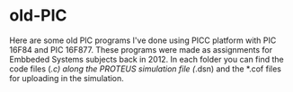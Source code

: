 # old-PIC
Here are some old PIC programs I've done using PICC platform with PIC 16F84 and PIC 16F877.
These programs were made as assignments for Embbeded Systems subjects back in 2012. In each folder you can find the code files (*.c) along the PROTEUS simulation file (*.dsn) and the *.cof files for uploading in the simulation.
